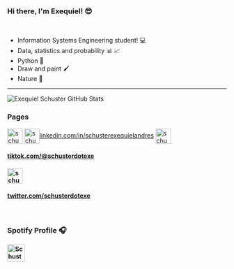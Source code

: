 ### Hi there, I'm Exequiel!  😎 
<br />

- Information Systems Engineering student! 💻
- Data, statistics and probability 📊 📈
- Python 🐍
- Draw and paint 🖌
- Nature 🌴

---
<img alighn='center' alt="Exequiel Schuster GitHub Stats" src="https://github-readme-stats.vercel.app/api?username=ExequielSchuster&show_icons=true&count_private=true&theme=dracula"/>

### Pages
[<img alt="schusterdotexe | Instagram" width="35px" align="center" src="https://cdn.jsdelivr.net/npm/simple-icons@v3/icons/instagram.svg"/>][Instagram]
[<img alt="schusterdotexe | LinkedIn" width="35px" align="center" src="https://cdn.jsdelivr.net/npm/simple-icons@v3/icons/linkedin.svg" /><h>linkedin.com/in/schusterexequielandres<h/>][Linkedin]
[<img alt="schusterdotexe | YouTube" width="35px" align="center" src="https://cdn.jsdelivr.net/npm/simple-icons@v3/icons/tiktok.svg" /><h4>tiktok.com/@schusterdotexe<h4/>][TikTok]
[<img alt="schusterdotexe | Twitter" width="35px" align="center" src="https://cdn.jsdelivr.net/npm/simple-icons@v3/icons/twitter.svg" /><h4>twitter.com/schusterdotexe<h4/>][Twitter]

[Instagram]: https://www.instagram.com/schusterdotexe
[Linkedin]: https://www.linkedin.com/in/schusterexequielandres
[TikTok]: https://www.tiktok.com/@schusterdotexe
[Twitter]: https://www.twitter.com/schusterdotexe

<br />

### Spotify Profile 🎧 
[<img src="https://cdn.jsdelivr.net/npm/simple-icons@v3/icons/spotify.svg" alt="Schuster Spotify" width="40" margin="auto" />](https://open.spotify.com/user/exequiel97sch)
<!--
**ExequielSchuster/ExequielSchuster** is a ✨ _special_ ✨ repository because its `README.md` (this file) appears on your GitHub profile.

Here are some ideas to get you started:

- 🔭 I’m currently working on ...
- 🌱 I’m currently learning ...
- 👯 I’m looking to collaborate on ...
- 🤔 I’m looking for help with ...
- 💬 Ask me about ...
- 📫 How to reach me: ...
- 😄 Pronouns: ...
- ⚡ Fun fact: ...
-->
